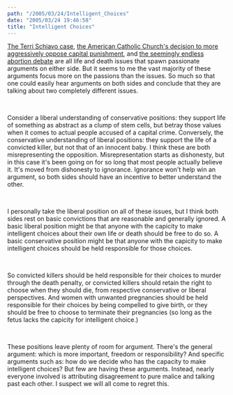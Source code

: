 ```yaml
---
path: "/2005/03/24/Intelligent_Choices" 
date: "2005/03/24 19:46:58" 
title: "Intelligent Choices" 
---
```

<p><a href="http://www.csmonitor.com/2005/0325/p01s04-wogi.html">The Terri Schiavo case</a>, <a href="http://www.wisinfo.com/postcrescent/news/archive/local_20331664.shtml">the American Catholic Church's decision to more aggressively oppose capital punishment</a>, and <a href="http://www.religioustolerance.org/abortion.htm">the seemingly endless abortion debate</a> are all life and death issues that spawn passionate arguments on either side. But it seems to me the vast majority of these arguments focus more on the passions than the issues. So much so that one could easily hear arguments on both sides and conclude that they are talking about two completely different issues.</p><br><p>Consider a liberal understanding of conservative positions: they support life of something as abstract as a clump of stem cells, but betray those values when it comes to actual people accused of a capital crime. Conversely, the conservative understanding of liberal positions: they support the life of a convicted killer, but not that of an innocent baby. I think these are both misrepresenting the opposition. Misrepresentation starts as dishonesty, but in this case it's been going on for so long that most people actually believe it. It's moved from dishonesty to ignorance. Ignorance won't help win an argument, so both sides should have an incentive to better understand the other.</p><br><p>I personally take the liberal position on all of these issues, but I think both sides rest on basic convictions that are reasonable and generally ignored. A basic liberal position might be that anyone with the capicity to make intelligent choices about their own life or death should be free to do so. A basic conservative position might be that anyone with the capicity to make intelligent choices should be held responsible for those choices.</p><br><p>So convicted killers should be held responsible for their choices to murder through the death penalty, or convicted killers should retain the right to choose when they should die, from respective conservative or liberal perspectives. And women with unwanted pregnancies should be held responsible for their choices by being compelled to give birth, or they should be free to choose to terminate their pregnancies (so long as the fetus lacks the capicity for intelligent choice.)</p><br><p>These positions leave plenty of room for argument. There's the general argument: which is more important, freedom or responsibility? And specific arguments such as: how do we decide who has the capacity to make intelligent choices? But few are having these arguments. Instead, nearly everyone involved is attributing disagreement to pure malice and talking past each other. I suspect we will all come to regret this.</p>